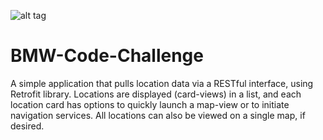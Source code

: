 ![alt tag](https://cloud.githubusercontent.com/assets/13679745/12456734/2618de54-bf6f-11e5-8050-8d67a15392dd.png)
# BMW-Code-Challenge

A simple application that pulls location data via a RESTful interface, using Retrofit library. Locations are displayed (card-views) in a list, and each location card has options to quickly launch a map-view or to initiate navigation services. All locations can also be viewed on a single map, if desired.
